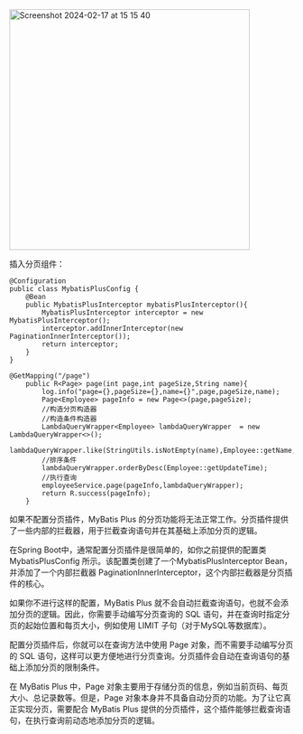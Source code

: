 <img width="426" alt="Screenshot 2024-02-17 at 15 15 40" src="https://github.com/xkong-study/reggie_delivery_note/assets/100473178/4f3940e4-b683-4e43-b517-0bb8a8445e41">

插入分页组件：   

```code
@Configuration
public class MybatisPlusConfig {
    @Bean
    public MybatisPlusInterceptor mybatisPlusInterceptor(){
        MybatisPlusInterceptor interceptor = new MybatisPlusInterceptor();
        interceptor.addInnerInterceptor(new PaginationInnerInterceptor());
        return interceptor;
    }
}
```

```code
@GetMapping("/page")
    public R<Page> page(int page,int pageSize,String name){
        log.info("page={},pageSize={},name={}",page,pageSize,name);
        Page<Employee> pageInfo = new Page<>(page,pageSize);
        //构造分页构造器
        //构造条件构造器
        LambdaQueryWrapper<Employee> lambdaQueryWrapper  = new LambdaQueryWrapper<>();
        lambdaQueryWrapper.like(StringUtils.isNotEmpty(name),Employee::getName,name);
        //排序条件
        lambdaQueryWrapper.orderByDesc(Employee::getUpdateTime);
        //执行查询
        employeeService.page(pageInfo,lambdaQueryWrapper);
        return R.success(pageInfo);
    }
```
如果不配置分页插件，MyBatis Plus 的分页功能将无法正常工作。分页插件提供了一些内部的拦截器，用于拦截查询语句并在其基础上添加分页的逻辑。     

在Spring Boot中，通常配置分页插件是很简单的，如你之前提供的配置类 MybatisPlusConfig 所示。该配置类创建了一个MybatisPlusInterceptor Bean，并添加了一个内部拦截器 PaginationInnerInterceptor，这个内部拦截器是分页插件的核心。     

如果你不进行这样的配置，MyBatis Plus 就不会自动拦截查询语句，也就不会添加分页的逻辑。因此，你需要手动编写分页查询的 SQL 语句，并在查询时指定分页的起始位置和每页大小，例如使用 LIMIT 子句（对于MySQL等数据库）。    

配置分页插件后，你就可以在查询方法中使用 Page 对象，而不需要手动编写分页的 SQL 语句，这样可以更方便地进行分页查询。分页插件会自动在查询语句的基础上添加分页的限制条件。    

在 MyBatis Plus 中，Page 对象主要用于存储分页的信息，例如当前页码、每页大小、总记录数等。但是，Page 对象本身并不具备自动分页的功能。为了让它真正实现分页，需要配合 MyBatis Plus 提供的分页插件，这个插件能够拦截查询语句，在执行查询前动态地添加分页的逻辑。     

